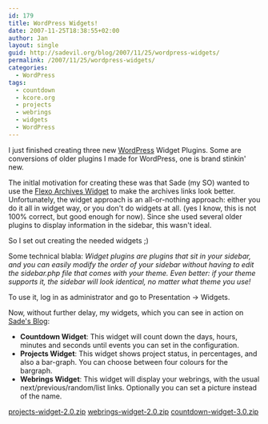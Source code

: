 ```yaml
---
id: 179
title: WordPress Widgets!
date: 2007-11-25T18:38:55+02:00
author: Jan
layout: single
guid: http://sadevil.org/blog/2007/11/25/wordpress-widgets/
permalink: /2007/11/25/wordpress-widgets/
categories:
  - WordPress
tags:
  - countdown
  - kcore.org
  - projects
  - webrings
  - widgets
  - WordPress
---
```

I just finished creating three new [WordPress](http://www.wordpress.org) Widget Plugins. Some are conversions of older plugins I made for WordPress, one is brand stinkin' new.

The initlal motivation for creating these was that Sade (my SO) wanted to use the [Flexo Archives Widget](http://wordpress.org/extend/plugins/flexo-archives-widget/) to make the archives links look better. Unfortunately, the widget approach is an all-or-nothing approach: either you do it all in widget way, or you don't do widgets at all. (yes I know, this is not 100% correct, but good enough for now). Since she used several older plugins to display information in the sidebar, this wasn't ideal.

So I set out creating the needed widgets ;)

Some technical blabla: _Widget plugins are plugins that sit in your sidebar, and you can easily modify the order of your sidebar without having to edit the sidebar.php file that comes with your theme. Even better: if your theme supports it, the sidebar will look identical, no matter what theme you use!_

To use it, log in as administrator and go to Presentation -> Widgets.

Now, without further delay, my widgets, which you can see in action on [Sade's Blog](http://sade.sadevil.org/blog/):

  * **Countdown Widget**: This widget will count down the days, hours, minutes and seconds until events you can set in the configuration.
  * **Projects Widget**: This widget shows project status, in percentages, and also a bar-graph. You can choose between four colours for the bargraph.
  * **Webrings Widget**: This widget will display your webrings, with the usual next/previous/random/list links. Optionally you can set a picture instead of the name.

[projects-widget-2.0.zip](/assets/files/2007/11/projects-widget-2.0.zip)
[webrings-widget-2.0.zip](/assets/files/2007/11/webrings-widget-2.0.zip)
[countdown-widget-3.0.zip](/assets/files/2007/11/countdown-widget-3.0.zip)
